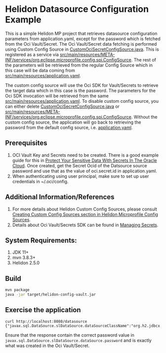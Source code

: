 # Helidon Datasource Configuration Example

This is a simple Helidon MP project that retrieves datasource configuration parameters from application.yaml, except
for the password which is fetched from the Oci Vault/Secret. The Oci Vault/Secret data fetching is performed using 
Custom Config Source in [CustomOciSecretConfigSource.java](src/main/java/io/helidon/example/config/vault/CustomOciSecretConfigSource.java).
This is registered as a service via [src/main/resources/META-INF/services/org.eclipse.microprofile.config.spi.ConfigSource](src/main/resources/META-INF/services/org.eclipse.microprofile.config.spi.ConfigSource).
The rest of the parameters will be retrieved from the regular Config Source which in this case will be data coming from  
[src/main/resources/application.yaml](src/main/resources/application.yaml).

The custom config source will use the Oci SDK for Vault/Secrets to retrieve the target data which in this case is the
password. The parameters for the Oci SDK invocation will be retrieved from the same 
[src/main/resources/application.yaml](src/main/resources/application.yaml). To disable custom config source, you can either delete 
[CustomOciSecretConfigSource.java](src/main/java/io/helidon/example/config/vault/CustomOciSecretConfigSource.java)
or [src/main/resources/META-INF/services/org.eclipse.microprofile.config.spi.ConfigSource](src/main/resources/META-INF/services/org.eclipse.microprofile.config.spi.ConfigSource).
Without the custom config source, the application will go back to retrieving the password from the default config source, i.e. 
[application.yaml](src/main/resources/application.yaml).


## Prerequisites

1. OCI Vault Key and Secrets need to be created. There is a good example guide for this in  [Protect Your Sensitive Data With Secrets In The Oracle Cloud](https://recursive.codes/p/protect-your-sensitive-data-with-secrets-in-the-oracle-cloud). 
   Once created, get the Secret Ocid of the Datsource source password and use that as the value of oci.secret.id in application.yaml.
2. When authenticating using user principal, make sure to set up user credentials in ~/.oci/config.


## Additional Information/References

1. For more details about Helidon Custom Config Sources, please consult [Creating Custom Config Sources section in Helidon Microprofile Config Sources](https://helidon.io/docs/v2/#/mp/config/02_MP_config_sources).
2. Details about Oci Vault/Secrets SDK can be found in [Managing Secrets](https://docs.oracle.com/en-us/iaas/Content/KeyManagement/Tasks/managingsecrets.htm).


## System Requirements:

1. JDK 11+
2. mvn 3.8.3+
3. Helidon 2.5.0


## Build

```bash
mvn package
java -jar target/helidon-config-vault.jar
```

## Exercise the application

```
curl http://localhost:8080/datasource
{"javax.sql.DataSource.slDataSource.dataSourceClassName":"org.h2.jdbcx.JdbcDataSource","javax.sql.DataSource.slDataSource.dataSource.url":"jdbc:h2:mem:slPU","javax.sql.DataSource.slDataSource.dataSource.user":"sa","javax.sql.DataSource.slDataSource.dataSource.password":"Password123!"}
```
Ensure that the response contain the correct password value in `javax.sql.DataSource.slDataSource.dataSource.password` and is exactly
what was created in the Oci Vault/Secret.

